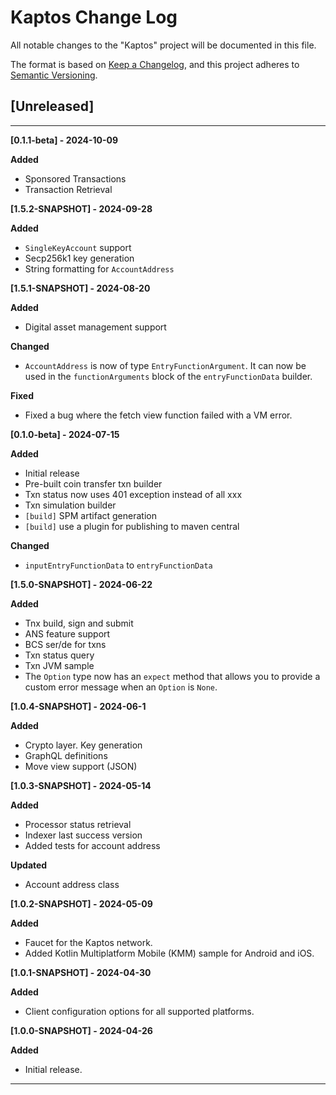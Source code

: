 # Kaptos Change Log

All notable changes to the "Kaptos" project will be documented in this file.

The format is based on [Keep a Changelog](https://keepachangelog.com/en/1.1.0/),
and this project adheres to [Semantic Versioning](https://semver.org/spec/v2.0.0.html).

## [Unreleased]

---
**[0.1.1-beta] - 2024-10-09**

**Added**
- Sponsored Transactions
- Transaction Retrieval


**[1.5.2-SNAPSHOT] - 2024-09-28**

**Added**
- `SingleKeyAccount` support
- Secp256k1 key generation
- String formatting for `AccountAddress`

**[1.5.1-SNAPSHOT] - 2024-08-20**

**Added**
- Digital asset management support

**Changed**
- `AccountAddress` is now of type `EntryFunctionArgument`. It can now be used in 
the `functionArguments` block of the `entryFunctionData` builder.

**Fixed**
- Fixed a bug where the fetch view function failed with a VM error.

**[0.1.0-beta] - 2024-07-15**

**Added**
- Initial release 
- Pre-built coin transfer txn builder
- Txn status now uses 401 exception instead of all xxx 
- Txn simulation builder
- `[build]` SPM artifact generation
- `[build]` use a plugin for publishing to maven central

**Changed**
- `inputEntryFunctionData` to `entryFunctionData`

**[1.5.0-SNAPSHOT] - 2024-06-22**

**Added**
- Tnx build, sign and submit
- ANS feature support
- BCS ser/de for txns
- Txn status query
- Txn JVM sample
- The `Option` type now has an `expect` method that allows you to provide a custom error message when an `Option` is `None`.

**[1.0.4-SNAPSHOT] - 2024-06-1**

**Added**
- Crypto layer. Key generation
- GraphQL definitions
- Move view support (JSON)

**[1.0.3-SNAPSHOT] - 2024-05-14**

**Added**
- Processor status retrieval
- Indexer last success version
- Added tests for account address

**Updated**
- Account address class

**[1.0.2-SNAPSHOT] - 2024-05-09**

**Added**
 - Faucet for the Kaptos network.
 - Added Kotlin Multiplatform Mobile (KMM) sample for Android and iOS.

**[1.0.1-SNAPSHOT] - 2024-04-30**

**Added**
- Client configuration options for all supported platforms.

**[1.0.0-SNAPSHOT] - 2024-04-26**

**Added**
- Initial release.
---